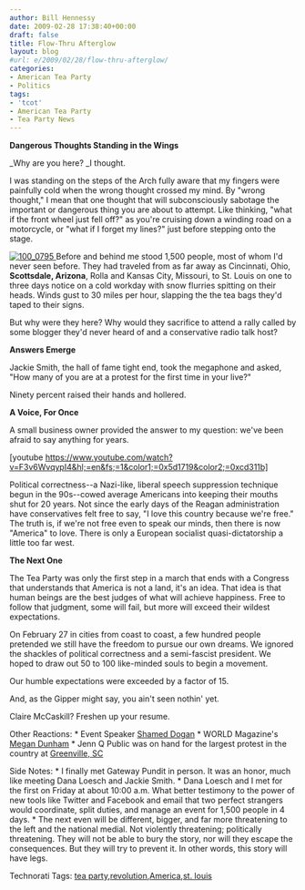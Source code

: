 ```yaml
---
author: Bill Hennessy
date: 2009-02-28 17:38:40+00:00
draft: false
title: Flow-Thru Afterglow
layout: blog
#url: e/2009/02/28/flow-thru-afterglow/
categories:
- American Tea Party
- Politics
tags:
- 'tcot'
- American Tea Party
- Tea Party News
---
```


**Dangerous Thoughts Standing in the Wings**

_Why are you here? _I thought.

I was standing on the steps of the Arch fully aware that my fingers were painfully cold when the wrong thought crossed my mind. By "wrong thought," I mean that one thought that will subconsciously sabotage the important or dangerous thing you are about to attempt. Like thinking, "what if the front wheel just fell off?" as you're cruising down a winding road on a motorcycle, or "what if I forget my lines?" just before stepping onto the stage.

[![100_0795](https://hennessysview.com/wp-content/uploads/2009/02/100-0795-thumb.jpg)
](https://hennessysview.com/wp-content/uploads/2009/02/100-0795.jpg) Before and behind me stood 1,500 people, most of whom I'd never seen before. They had traveled from as far away as Cincinnati, Ohio, **Scottsdale, Arizona**, Rolla and Kansas City, Missouri, to St. Louis on one to three days notice on a cold workday with snow flurries spitting on their heads. Winds gust to 30 miles per hour, slapping the the tea bags they'd taped to their signs.

But why were they here? Why would they sacrifice to attend a rally called by some blogger they'd never heard of and a conservative radio talk host? 

**Answers Emerge**

Jackie Smith, the hall of fame tight end, took the megaphone and asked, "How many of you are at a protest for the first time in your live?"

Ninety percent raised their hands and hollered.

**A Voice, For Once**

A small business owner provided the answer to my question: we've been afraid to say anything for years. 

[youtube https://www.youtube.com/watch?v=F3v6WvqypI4&hl;=en&fs;=1&color1;=0x5d1719&color2;=0xcd311b]

Political correctness--a Nazi-like, liberal speech suppression technique begun in the 90s--cowed average Americans into keeping their mouths shut for 20 years. Not since the early days of the Reagan administration have conservatives felt free to say, "I love this country because we're free." The truth is, if we're not free even to speak our minds, then there is now "America" to love. There is only a European socialist quasi-dictatorship a little too far west.

**The Next One**

The Tea Party was only the first step in a march that ends with a Congress that understands that America is not a land, it's an idea. That idea is that human beings are the best judges of what will achieve happiness. Free to follow that judgment, some will fail, but more will exceed their wildest expectations.

On February 27 in cities from coast to coast, a few hundred people pretended we still have the freedom to pursue our own dreams. We ignored the shackles of political correctness and a semi-fascist president. We hoped to draw out 50 to 100 like-minded souls to begin a movement.

Our humble expectations were exceeded by a factor of 15.

And, as the Gipper might say, you ain't seen nothin' yet. 

Claire McCaskill? Freshen up your resume.

Other Reactions:   * Event Speaker [Shamed Dogan](https://shamed.blogspot.com/2009/02/reflections-on-tea-party.html)    * WORLD Magazine's [Megan Dunham](https://online.worldmag.com/2009/02/28/partying-like-it%e2%80%99s-1773/)   * Jenn Q Public was on hand for the largest protest in the country at [Greenville, SC](https://www.jennqpublic.com/greenville-tea-party-draws-2000-protesters/)

Side Notes:   * I finally met Gateway Pundit in person. It was an honor, much like meeting Dana Loesch and Jackie Smith.   * Dana Loesch and I met for the first on Friday at about 10:00 a.m. What better testimony to the power of new tools like Twitter and Facebook and email that two perfect strangers would coordinate, split duties, and manage an event for 1,500 people in 4 days.   * The next even will be different, bigger, and far more threatening to the left and the national medial. Not violently threatening; politically threatening. They will not be able to bury the story, nor will they escape the consequences. But they will try to prevent it. In other words, this story will have legs. 

Technorati Tags: [tea party](https://technorati.com/tags/tea%20party),[revolution](https://technorati.com/tags/revolution),[America](https://technorati.com/tags/America),[st. louis](https://technorati.com/tags/st.%20louis)
